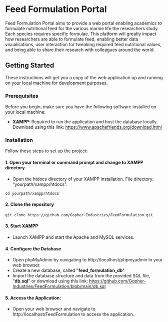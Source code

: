 # Feed Formulation Portal
Feed Formulation Portal aims to provide a web portal enabling academics to formulate nutritional feed for the various marine life the researchers study. Each species requires specific formulae. This platform will greatly impact how researchers are able to formulate feed, enabling better data visualisations, user interaction for tweaking required feed nutritional values, and being able to share their research with colleagues around the world. 

## Getting Started
These instructions will get you a copy of the web application up and running on your local machine for development purposes. 

### Prerequisites
Before you begin, make sure you have the following software installed on your local machine:
- **XAMPP**: Required to run the application and host the database locally. Download using this link: https://www.apachefriends.org/download.html

### Installation
Follow these steps to set up the project:
#### 1. Open your terminal or command prompt and change to XAMPP directory
- Open the htdocs directory of your XAMPP installation. File directory: "yourpath/xampp/htdocs".
``` 
cd yourpath/xampp/htdocs
```

#### 2. Clone the repository
``` 
git clone https://github.com/Gopher-Industries/FeedFormulation.git
```

#### 3. Start XAMPP
- Launch XAMPP and start the Apache and MySQL services.

#### 4. Configure the Database
- Open phpMyAdmin by navigating to http://localhost/phpmyadmin in your web browser.
- Create a new database, called "**feed_formulation_db**"
- Import the database structure and data from the provided SQL file, "**db.sql**" or download using this link: https://github.com/Gopher-Industries/FeedFormulation/blob/main/db.sql

#### 5. Access the Application:
- Open your web browser and navigate to http://localhost/FeedFormulation to access the application.